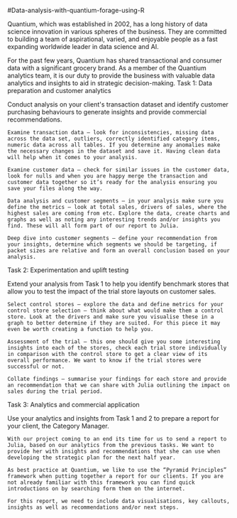 #Data-analysis-with-quantium-forage-using-R

Quantium, which was established in 2002, has a long history of data science innovation in various spheres of the business. They are committed to building a team of aspirational, varied, and enjoyable people as a fast expanding worldwide leader in data science and AI.

For the past few years, Quantium has shared transactional and consumer data with a significant grocery brand. As a member of the Quantium analytics team, it is our duty to provide the business with valuable data analytics and insights to aid in strategic decision-making.
Task 1: Data preparation and customer analytics

Conduct analysis on your client's transaction dataset and identify customer purchasing behaviours to generate insights and provide commercial recommendations.

    Examine transaction data – look for inconsistencies, missing data across the data set, outliers, correctly identified category items, numeric data across all tables. If you determine any anomalies make the necessary changes in the dataset and save it. Having clean data will help when it comes to your analysis.

    Examine customer data – check for similar issues in the customer data, look for nulls and when you are happy merge the transaction and customer data together so it’s ready for the analysis ensuring you save your files along the way.

    Data analysis and customer segments – in your analysis make sure you define the metrics – look at total sales, drivers of sales, where the highest sales are coming from etc. Explore the data, create charts and graphs as well as noting any interesting trends and/or insights you find. These will all form part of our report to Julia.

    Deep dive into customer segments – define your recommendation from your insights, determine which segments we should be targeting, if packet sizes are relative and form an overall conclusion based on your analysis.

Task 2: Experimentation and uplift testing

Extend your analysis from Task 1 to help you identify benchmark stores that allow you to test the impact of the trial store layouts on customer sales.

    Select control stores – explore the data and define metrics for your control store selection – think about what would make them a control store. Look at the drivers and make sure you visualise these in a graph to better determine if they are suited. For this piece it may even be worth creating a function to help you.

    Assessment of the trial – this one should give you some interesting insights into each of the stores, check each trial store individually in comparison with the control store to get a clear view of its overall performance. We want to know if the trial stores were successful or not.

    Collate findings – summarise your findings for each store and provide an recommendation that we can share with Julia outlining the impact on sales during the trial period.

Task 3: Analytics and commercial application

Use your analytics and insights from Task 1 and 2 to prepare a report for your client, the Category Manager.

    With our project coming to an end its time for us to send a report to Julia, based on our analytics from the previous tasks. We want to provide her with insights and recommendations that she can use when developing the strategic plan for the next half year.

    As best practice at Quantium, we like to use the “Pyramid Principles” framework when putting together a report for our clients. If you are not already familiar with this framework you can find quick introductions on by searching form them on the internet.

    For this report, we need to include data visualisations, key callouts, insights as well as recommendations and/or next steps.
